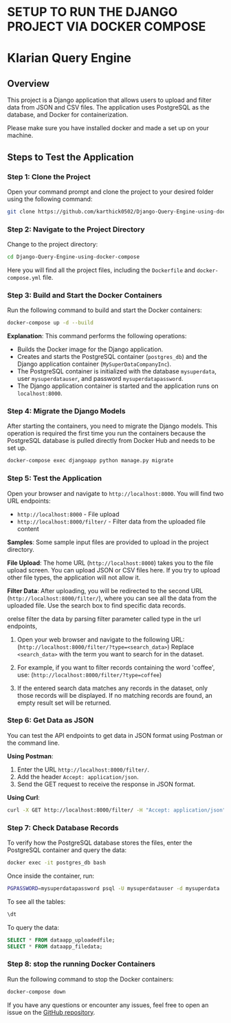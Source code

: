 # SETUP TO RUN THE DJANGO PROJECT VIA DOCKER COMPOSE

# Klarian Query Engine

## Overview

This project is a Django application that allows users to upload and filter data from JSON and CSV files. The application uses PostgreSQL as the database, and Docker for containerization.

Please make sure you have installed docker and made a set up on your machine. 

## Steps to Test the Application

### Step 1: Clone the Project

Open your command prompt and clone the project to your desired folder using the following command:
```sh
git clone https://github.com/karthick0502/Django-Query-Engine-using-docker-compose.git
```

### Step 2: Navigate to the Project Directory

Change to the project directory:
```sh
cd Django-Query-Engine-using-docker-compose
```
Here you will find all the project files, including the `Dockerfile` and `docker-compose.yml` file.

### Step 3: Build and Start the Docker Containers

Run the following command to build and start the Docker containers:
```sh
docker-compose up -d --build
```

**Explanation**: This command performs the following operations:
- Builds the Docker image for the Django application.
- Creates and starts the PostgreSQL container (`postgres_db`) and the Django application container (`MySuperDataCompanyInc`).
- The PostgreSQL container is initialized with the database `mysuperdata`, user `mysuperdatauser`, and password `mysuperdatapassword`.
- The Django application container is started and the application runs on `localhost:8000`.

### Step 4: Migrate the Django Models

After starting the containers, you need to migrate the Django models. This operation is required the first time you run the containers because the PostgreSQL database is pulled directly from Docker Hub and needs to be set up.
```sh
docker-compose exec djangoapp python manage.py migrate
```

### Step 5: Test the Application

Open your browser and navigate to `http://localhost:8000`. You will find two URL endpoints:
- `http://localhost:8000` - File upload
- `http://localhost:8000/filter/` - Filter data from the uploaded file content

**Samples**: Some sample input files are provided to upload in the project directory.

**File Upload**: The home URL (`http://localhost:8000`) takes you to the file upload screen. You can upload JSON or CSV files here. If you try to upload other file types, the application will not allow it.

**Filter Data**: After uploading, you will be redirected to the second URL (`http://localhost:8000/filter/`), where you can see all the data from the uploaded file. Use the search box to find specific data records. 

orelse filter the data by parsing filter parameter called type in the url endpoints,

1. Open your web browser and navigate to the following URL: (`http://localhost:8000/filter/?type=<search_data>`) Replace `<search_data>` with the term you want to search for in the dataset.

2. For example, if you want to filter records containing the word 'coffee', use: (`http://localhost:8000/filter/?type=coffee`)

3. If the entered search data matches any records in the dataset, only those records will be displayed. If no matching records are found, an empty result set will be returned.

### Step 6: Get Data as JSON

You can test the API endpoints to get data in JSON format using Postman or the command line.

**Using Postman**:
1. Enter the URL `http://localhost:8000/filter/`.
2. Add the header `Accept: application/json`.
3. Send the GET request to receive the response in JSON format.

**Using Curl**:
```sh
curl -X GET http://localhost:8000/filter/ -H "Accept: application/json"
```

### Step 7: Check Database Records

To verify how the PostgreSQL database stores the files, enter the PostgreSQL container and query the data:
```sh
docker exec -it postgres_db bash
```
Once inside the container, run:
```sh
PGPASSWORD=mysuperdatapassword psql -U mysuperdatauser -d mysuperdata
```
To see all the tables:
```sql
\dt
```
To query the data:
```sql
SELECT * FROM dataapp_uploadedfile;
SELECT * FROM dataapp_filedata;
```

### Step 8: stop the running Docker Containers

Run the following command to stop the Docker containers:
```sh
docker-compose down
```
If you have any questions or encounter any issues, feel free to open an issue on the [GitHub repository](https://github.com/karthick0502/klarian/issues).
